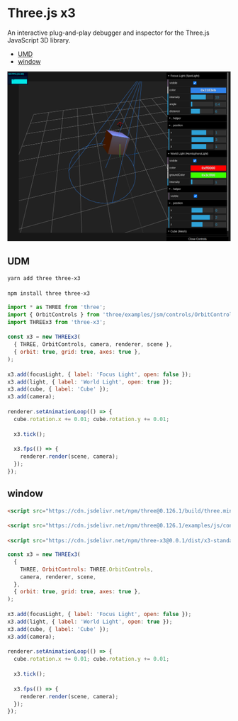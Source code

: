# Three.js x3

An interactive plug-and-play debugger and inspector for the Three.js JavaScript 3D library.

- [UMD](#udm)
- [window](#window)

[![Three.js x3 demonstration](https://raw.githubusercontent.com/gbaptista/three.js-x3/main/images/x3.png)](https://raw.githubusercontent.com/gbaptista/three.js-x3/main/images/x3.png)

## UDM

```bash
yarn add three three-x3

npm install three three-x3
```

```js
import * as THREE from 'three';
import { OrbitControls } from 'three/examples/jsm/controls/OrbitControls'
import THREEx3 from 'three-x3';

const x3 = new THREEx3(
  { THREE, OrbitControls, camera, renderer, scene },
  { orbit: true, grid: true, axes: true },
);

x3.add(focusLight, { label: 'Focus Light', open: false });
x3.add(light, { label: 'World Light', open: true });
x3.add(cube, { label: 'Cube' });
x3.add(camera);

renderer.setAnimationLoop(() => {
  cube.rotation.x += 0.01; cube.rotation.y += 0.01;

  x3.tick();

  x3.fps(() => {
    renderer.render(scene, camera);
  });
});
```

## window

```html
<script src="https://cdn.jsdelivr.net/npm/three@0.126.1/build/three.min.js" integrity="sha256-RhW9lLg3YYVh/c3z+9Q8cUD5GFShsH1f7mR0lvCROpk=" crossorigin="anonymous"></script>

<script src="https://cdn.jsdelivr.net/npm/three@0.126.1/examples/js/controls/OrbitControls.js" integrity="sha256-+ncCNttOcMopCUa47Sn26Tg06ZC2SnWoi/XikKAhnSY=" crossorigin="anonymous"></script>

<script src="https://cdn.jsdelivr.net/npm/three-x3@0.0.1/dist/x3-standalone.js" integrity="sha256-0ExWK4qAjoTCSQ2V15Z2tcdiRHexpO8qrOUNCGAWMC0=" crossorigin="anonymous"></script>
```

```js
const x3 = new THREEx3(
  {
    THREE, OrbitControls: THREE.OrbitControls,
    camera, renderer, scene,
  },
  { orbit: true, grid: true, axes: true },
);

x3.add(focusLight, { label: 'Focus Light', open: false });
x3.add(light, { label: 'World Light', open: true });
x3.add(cube, { label: 'Cube' });
x3.add(camera);

renderer.setAnimationLoop(() => {
  cube.rotation.x += 0.01; cube.rotation.y += 0.01;

  x3.tick();

  x3.fps(() => {
    renderer.render(scene, camera);
  });
});
```

